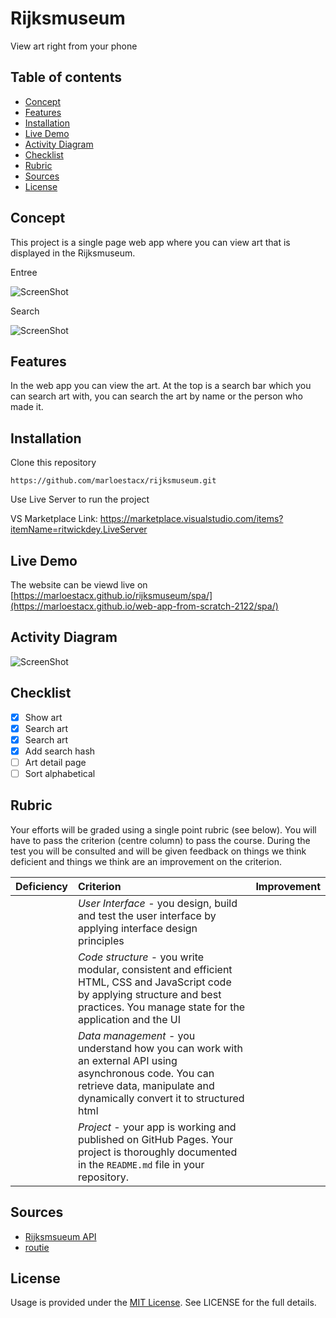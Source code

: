 # Rijksmuseum
View art right from your phone

## Table of contents
* [Concept](https://github.com/marloestacx/Rijksmuseum#concept)
* [Features](https://github.com/marloestacx/Rijksmuseum#features)
* [Installation](https://github.com/marloestacx/Rijksmuseum#installation)
* [Live Demo](https://github.com/marloestacx/Rijksmuseum#live-demo)
* [Activity Diagram](https://github.com/marloestacx/Rijksmuseum#activity-diagram)
* [Checklist](https://github.com/marloestacx/Rijksmuseum#checklist)
* [Rubric](https://github.com/marloestacx/Rijksmuseum#rubric)
* [Sources](https://github.com/marloestacx/Rijksmuseum#sources)
* [License](https://github.com/marloestacx/Rijksmuseum#license)

## Concept
This project is a single page web app where you can view art that is displayed in the Rijksmuseum. 

Entree

<!-- <img src="https://github.com/marloestacx/rijksmuseum/wiki/images/home.png" width="30%"> -->
![ScreenShot](https://github.com/marloestacx/rijksmuseum/wiki/images/home.png)

Search

![ScreenShot](https://github.com/marloestacx/rijksmuseum/wiki/images/search.png)

## Features
In the web app you can view the art. At the top is a search bar which you can search art with, you can search the art by name or the person who made it. 

## Installation 
Clone this repository

`https://github.com/marloestacx/rijksmuseum.git`

Use Live Server to run the project

VS Marketplace Link: https://marketplace.visualstudio.com/items?itemName=ritwickdey.LiveServer

## Live Demo
The website can be viewd live on [https://marloestacx.github.io/rijksmuseum/spa/](https://marloestacx.github.io/web-app-from-scratch-2122/spa/)

## Activity Diagram

![ScreenShot](https://github.com/marloestacx/rijksmuseum/wiki/images/AD2.png)

## Checklist
- [x] Show art
- [x] Search art
- [x] Search art
- [x] Add search hash
- [ ] Art detail page
- [ ] Sort alphabetical

## Rubric

Your efforts will be graded using a single point rubric (see below). You will have to pass the criterion (centre column) to pass the course. During the test you will be consulted and will be given feedback on things we think deficient and things we think are an improvement on the criterion.

| Deficiency | Criterion | Improvement |
|:--|:--|:--|
|  | *User Interface* - you design, build and test the user interface by applying interface design principles |  |
|  | *Code structure* - you write modular, consistent and efficient HTML, CSS and JavaScript code by applying structure and best practices. You manage state for the application and the UI |  |
|  | *Data management* - you understand how you can work with an external API using asynchronous code. You can retrieve data, manipulate and dynamically convert it to structured html |  |
|  | *Project* - your app is working and published on GitHub Pages. Your project is thoroughly documented in the `README.md` file in your repository.  |  |


## Sources
* [Rijksmsueum API](https://data.rijksmuseum.nl/object-metadata/api/)
* [routie](http://projects.jga.me/routie/)


## License
Usage is provided under the [MIT License](https://github.com/marloestacx/rijksmuseum/blob/main/LICENSE). See LICENSE for the full details.

<!-- Add a link to your live demo in Github Pages 🌐-->

<!-- ☝️ replace this description with a description of your own work -->

<!-- replace the code in the /docs folder with your own, so you can showcase your work with GitHub Pages 🌍 -->

<!-- Add a nice poster image here at the end of the week, showing off your shiny frontend 📸 -->

<!-- Maybe a table of contents here? 📚 -->

<!-- How about a section that describes how to install this project? 🤓 -->

<!-- ...but how does one use this project? What are its features 🤔 -->

<!-- What external data source is featured in your project and what are its properties 🌠 -->

<!-- Maybe a checklist of done stuff and stuff still on your wishlist? ✅ -->

<!-- How about a license here? 📜 (or is it a licence?) 🤷 -->
